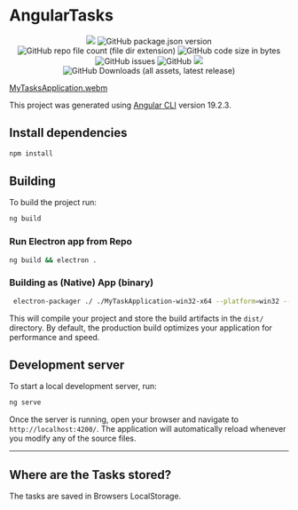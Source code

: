 # AngularTasks


<p align="center" width="100%">
    <img src="https://img.shields.io/badge/Angular-FFD43B?style=for-the-badge&logo=angular&logoColor=darkgreen">
    <img src="https://img.shields.io/github/package-json/v/iptoux/AngularTasks?style=for-the-badge" title="GitHub package.json version">
    <img src="https://img.shields.io/github/directory-file-count/iptoux/AngularTasks?style=for-the-badge" title="GitHub repo file count (file dir extension)">
    <img src="https://img.shields.io/github/languages/code-size/iptoux/AngularTasks?style=for-the-badge" title="GitHub code size in bytes">
    <img src="https://img.shields.io/github/issues/iptoux/AngularTasks?style=for-the-badge" title="GitHub issues">
    <img src="https://img.shields.io/github/license/iptoux/AngularTasks?style=for-the-badge" title="GitHub">
    <img src="https://img.shields.io/github/actions/workflow/status/iptoux/AngularTasks/release.yml?style=for-the-badge">
    <img alt="GitHub Downloads (all assets, latest release)" src="https://img.shields.io/github/downloads/iptoux/AngularTasks/latest/total?style=for-the-badge">
</p>

[MyTasksApplication.webm](https://github.com/user-attachments/assets/61f13d56-f528-42c4-81b7-f9824ec39c00)


This project was generated using [Angular CLI](https://github.com/angular/angular-cli) version 19.2.3.

## Install dependencies

```bash
npm install
```

## Building

To build the project run:

```bash
ng build
```

### Run Electron app from Repo

```bash
ng build && electron .
```

### Building as (Native) App (binary)

```bash
 electron-packager ./ ./MyTaskApplication-win32-x64 --platform=win32 --overwrite
```

This will compile your project and store the build artifacts in the `dist/` directory. By default, the production build optimizes your application for performance and speed.

## Development server

To start a local development server, run:

```bash
ng serve
```

Once the server is running, open your browser and navigate to `http://localhost:4200/`. The application will automatically reload whenever you modify any of the source files.

---

## Where are the Tasks stored?

The tasks are saved in Browsers LocalStorage.
